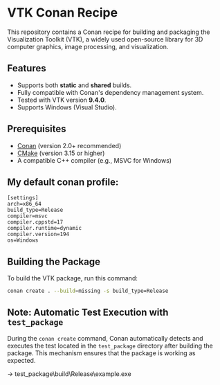 # VTK Conan Recipe

This repository contains a Conan recipe for building and packaging the Visualization Toolkit (VTK), a widely used open-source library for 3D computer graphics, image processing, and visualization.

## Features
- Supports both **static** and **shared** builds.
- Fully compatible with Conan's dependency management system.
- Tested with VTK version **9.4.0**.
- Supports Windows (Visual Studio).

## Prerequisites
- [Conan](https://conan.io/) (version 2.0+ recommended)
- [CMake](https://cmake.org/) (version 3.15 or higher)
- A compatible C++ compiler (e.g., MSVC for Windows)
## My default conan profile:
```plaintext
[settings]
arch=x86_64
build_type=Release
compiler=msvc
compiler.cppstd=17
compiler.runtime=dynamic
compiler.version=194
os=Windows
```
## Building the Package
To build the VTK package, run this command:
```bash
conan create . --build=missing -s build_type=Release
```
## Note: Automatic Test Execution with `test_package`

During the `conan create` command, Conan automatically detects and executes the test located in the `test_package` directory after building the package. This mechanism ensures that the package is working as expected.

-> test_package\build\Release\example.exe
